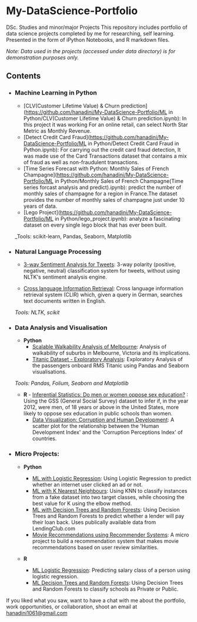 # My-DataScience-Portfolio
DSc. Studies and minor/major Projects 
This repository includes portfolio of data science projects completed by me for researching, self learning. Presented in the form of iPython Notebooks, and R markdown files.


_Note: Data used in the projects (accessed under data directory) is for demonstration purposes only._

## Contents

- ### Machine Learning in Python

	- [CLV(Customer Lifetime Value) & Churn prediction](https://github.com/hanadini/My-DataScience-Portfolio/ML in Python/CLV(Customer Lifetime Value) & Churn prediction.ipynb): In this project it was working For an online retail, can select North Star Metric as Monthly Revenue.
	- [Detect Credit Card Fraud](https://github.com/hanadini/My-DataScience-Portfolio/ML in Python/Detect Credit Card Fraud in Python.ipynb): For carrying out the credit card fraud detection, It was made use of the Card Transactions dataset that contains a mix of fraud as well as non-fraudulent transactions.
	- [Time Series Forecast with Python: Monthly Sales of French Champagne](https://github.com/hanadini/My-DataScience-Portfolio/ML in Python/Monthly Sales of French Champagne(Time series forcast analysis and predict).ipynb): predict the number of monthly sales of champagne for a region in France.The dataset provides the number of monthly sales of champagne just under 10 years of data.
	- [Lego Project](https://github.com/hanadini/My-DataScience-Portfolio/ML in Python/lego_project.ipynb): analyze a fascinating dataset on every single lego block that has ever been built.

	_Tools: scikit-learn, Pandas, Seaborn, Matplotlib 

- ### Natural Language Processing

	- [3-way Sentiment Analysis for Tweets](https://github.com/hanadini/MyPortfolio/.ipynb): 3-way polarity (positive, negative, neutral) classification system for tweets, without using NLTK's sentiment analysis engine.

	- [Cross language Information Retrieval](https://github.com/hanadini/MyPortfolio/.ipynb): Cross language information retrieval system (CLIR) which, given a query in German, searches text documents written in English.

	_Tools: NLTK, scikit_

- ### Data Analysis and Visualisation
	- __Python__
		- [Scalable Walkability Analysis of Melbourne](https://github.com/hanadini/MyPortfolio/.ipynb): Analysis of walkability of suburbs in Melbourne, Victoria and its implications.
		- [Titanic Dataset - Exploratory Analysis](https://github.com/hanadini/MyPortfolio/.ipynb): Exploratory Analysis of the passengers onboard RMS Titanic using Pandas and Seaborn visualisations.
				
	_Tools: Pandas, Folium, Seaborn and Matplotlib_

	- __R__ 
				- [Inferential Statistics: Do men or women oppose sex education?](https://github.com/hanadini/MyPortfolio/) : Using the GSS (General Social Survey) dataset to infer if, in the year 2012, were men, of 18 years or above in the United States, more likely to oppose sex education in public schools than women.
		- [Data Visualization: Corruption and Human Development](https://github.com/hanadini/MyPortfolio/): A scatter plot for the relationship between the 'Human Development Index' and the 'Corruption Perceptions Index' of countries.
		
	
- ### Micro Projects: 

	- __Python__
		- [ML with Logistic Regression](https://github.com/hanadini/MyPortfolio/n.ipynb): Using Logistic Regression to predict whether an internet user clicked an ad or not.
		- [ML with K Nearest Neighbours](https://github.com/hanadini/MyPortfolio/.ipynb): Using KNN to classify instances from a fake dataset into two target classes, while choosing the best value for K using the elbow method.
		- [ML with Decision Trees and Random Forests](https://github.com/hanadini/MyPortfolio/.ipynb): Using Decision Trees and Random Forests to predict whether a lender will pay their loan back. Uses publically available data from LendingClub.com
		- [Movie Recommendations using Recommender Systems](https://github.com/hanadini/MyPortfolio/.ipynb): A micro project to build a recommendation system that makes movie recommendations based on user review similarities. 

	- __R__
		- [ML Logistic Regression](https://github.com/hanadini/MyPortfolio/): Predicting salary class of a person using logistic regression.
		- [ML Decision Trees and Random Forests](https://github.com/hanadini/MyPortfolio/): Using Decision Trees and Random Forests to classify schools as Private or Public.

If you liked what you saw, want to have a chat with me about the portfolio, work opportunities, or collaboration, shoot an email at 
hanadini1061@gmail.com
